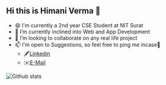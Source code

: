 ## Hi this is Himani Verma 👋

- 😄 I'm currently a 2nd year CSE Student at NIT Surat
- 🌱 I’m currently inclined into Web and App Development
- 👯 I’m looking to collaborate on any real life project 
- 📫 I'm open to Suggestions, so feel free to ping me incase🤗 
  -  🖋️[Linkedin](https://www.linkedin.com/in/himani-verma-94730a1a5/)   
  -  ✉️[E-Mail](emuverma1@gmail.com)
 
![Github stats](https://github-readme-stats.vercel.app/api?username=himified&show_icons=true&theme=dark&count_private=true&show_icons=true)



